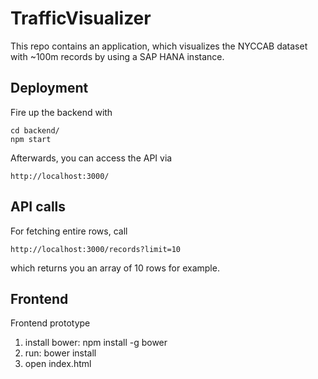 # TrafficVisualizer

This repo contains an application, which visualizes the NYCCAB dataset with ~100m records by using a SAP HANA instance.

## Deployment

Fire up the backend with

```
cd backend/
npm start
```

Afterwards, you can access the API via

```
http://localhost:3000/
```

## API calls

For fetching entire rows, call

```
http://localhost:3000/records?limit=10
```

which returns you an array of 10 rows for example.


## Frontend

Frontend prototype

1. install bower: npm install -g bower
2. run: bower install
3. open index.html